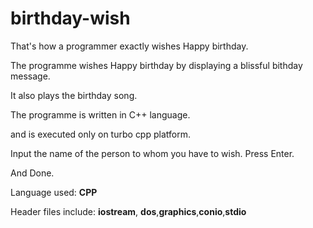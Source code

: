 # birthday-wish
That's how a programmer exactly wishes Happy birthday.

The programme wishes Happy birthday by displaying a blissful bithday message.

It also plays the birthday song.

The programme is written in C++ language.

and is executed only on turbo cpp platform.

Input the name of the person to  whom you have to wish. Press Enter.

And Done.

Language used: **CPP**

Header files include: **iostream**, **dos**,**graphics**,**conio**,**stdio**
